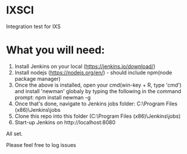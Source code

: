 # IXSCI
Integration test for IXS

# What you will need:

1. Install Jenkins on your local (https://jenkins.io/download/)
2. Install nodejs (https://nodejs.org/en/) - should include npm(node package manager)
3. Once the above is installed, open your cmd(win-key + R, type 'cmd') and install 'newman' globaly by typing the following in the command prompt: npm install newman -g
4. Once that's done, navigate to Jenkins jobs folder: C:\Program Files (x86)\Jenkins\jobs
5. Clone this repo into this folder (C:\Program Files (x86)\Jenkins\jobs)
6. Start-up Jenkins on http://localhost:8080

All set.

Please feel free to log issues
